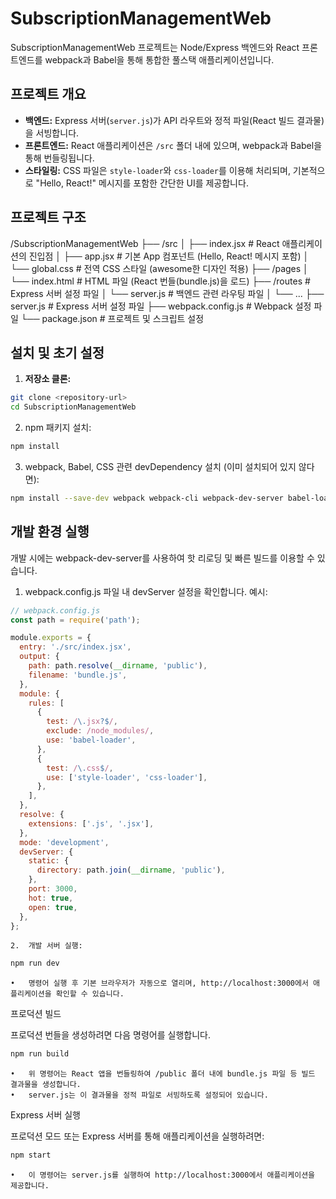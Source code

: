 # SubscriptionManagementWeb

SubscriptionManagementWeb 프로젝트는 Node/Express 백엔드와 React 프론트엔드를 webpack과 Babel을 통해 통합한 풀스택 애플리케이션입니다.

## 프로젝트 개요

- **백엔드:** Express 서버(`server.js`)가 API 라우트와 정적 파일(React 빌드 결과물)을 서빙합니다.
- **프론트엔드:** React 애플리케이션은 `/src` 폴더 내에 있으며, webpack과 Babel을 통해 번들링됩니다.
- **스타일링:** CSS 파일은 `style-loader`와 `css-loader`를 이용해 처리되며, 기본적으로 "Hello, React!" 메시지를 포함한 간단한 UI를 제공합니다.

## 프로젝트 구조

/SubscriptionManagementWeb
├── /src
│   ├── index.jsx         # React 애플리케이션의 진입점
│   ├── app.jsx           # 기본 App 컴포넌트 (Hello, React! 메시지 포함)
│   └── global.css        # 전역 CSS 스타일 (awesome한 디자인 적용)
├── /pages
│   └── index.html        # HTML 파일 (React 번들(bundle.js)을 로드)
├── /routes               # Express 서버 설정 파일
│   └── server.js         # 백엔드 관련 라우팅 파일
│   └── ...
├── server.js             # Express 서버 설정 파일
├── webpack.config.js     # Webpack 설정 파일
└── package.json          # 프로젝트 및 스크립트 설정

## 설치 및 초기 설정

1. **저장소 클론:**

```bash
git clone <repository-url>
cd SubscriptionManagementWeb
```

2.	npm 패키지 설치:

```bash
npm install
```

3.	webpack, Babel, CSS 관련 devDependency 설치 (이미 설치되어 있지 않다면):

```bash
npm install --save-dev webpack webpack-cli webpack-dev-server babel-loader style-loader css-loader @babel/core @babel/preset-env @babel/preset-react
```

## 개발 환경 실행

개발 시에는 webpack-dev-server를 사용하여 핫 리로딩 및 빠른 빌드를 이용할 수 있습니다.

1.	webpack.config.js 파일 내 devServer 설정을 확인합니다. 예시:

```javascript
// webpack.config.js
const path = require('path');

module.exports = {
  entry: './src/index.jsx',
  output: {
    path: path.resolve(__dirname, 'public'),
    filename: 'bundle.js',
  },
  module: {
    rules: [
      {
        test: /\.jsx?$/,
        exclude: /node_modules/,
        use: 'babel-loader',
      },
      {
        test: /\.css$/,
        use: ['style-loader', 'css-loader'],
      },
    ],
  },
  resolve: {
    extensions: ['.js', '.jsx'],
  },
  mode: 'development',
  devServer: {
    static: {
      directory: path.join(__dirname, 'public'),
    },
    port: 3000,
    hot: true,
    open: true,
  },
};
```


	2.	개발 서버 실행:

```bash
npm run dev
```

	•	명령어 실행 후 기본 브라우저가 자동으로 열리며, http://localhost:3000에서 애플리케이션을 확인할 수 있습니다.

프로덕션 빌드

프로덕션 번들을 생성하려면 다음 명령어를 실행합니다.

```bash
npm run build
```

	•	위 명령어는 React 앱을 번들링하여 /public 폴더 내에 bundle.js 파일 등 빌드 결과물을 생성합니다.
	•	server.js는 이 결과물을 정적 파일로 서빙하도록 설정되어 있습니다.

Express 서버 실행

프로덕션 모드 또는 Express 서버를 통해 애플리케이션을 실행하려면:

```bash
npm start
```

	•	이 명령어는 server.js를 실행하여 http://localhost:3000에서 애플리케이션을 제공합니다.

